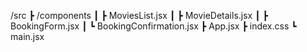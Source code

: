 
/src
 ┣ /components
 ┃ ┣ MoviesList.jsx
 ┃ ┣ MovieDetails.jsx
 ┃ ┣ BookingForm.jsx
 ┃ ┗ BookingConfirmation.jsx
 ┣ App.jsx
 ┣ index.css
 ┗ main.jsx
